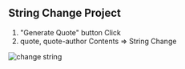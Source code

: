 ## String Change Project

1. "Generate Quote" button Click
2. quote, quote-author Contents => String Change

![change string](https://user-images.githubusercontent.com/79193369/108373479-47ecab00-7243-11eb-8abb-b650ddcb487c.gif)
